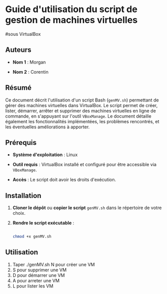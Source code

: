 # Guide d'utilisation du script de gestion de machines virtuelles 
#sous VirtualBox


## Auteurs

- **Nom 1** : Morgan

- **Nom 2** : Corentin


## Résumé

Ce document décrit l'utilisation d'un script Bash (`genMV.sh`)
permettant de gérer des machines virtuelles dans VirtualBox.
Le script permet de créer, lister, démarrer, arrêter et supprimer 
des machines virtuelles en ligne de commande, en s'appuyant sur 
l'outil `VBoxManage`. 
Le document détaille également les fonctionnalités implémentées, 
les problèmes rencontrés, et les éventuelles améliorations à apporter.


## Prérequis

- **Système d'exploitation** : Linux

- **Outil requis** : VirtualBox installé et configuré pour être 
accessible via `VBoxManage`.

- **Accès** : Le script doit avoir les droits d'exécution.


## Installation

1. **Cloner le dépôt** ou **copier le script** `genMV.sh` dans le 
répertoire de votre choix.

2. **Rendre le script exécutable** :

   ```bash

   chmod +x genMV.sh

## Utilisation 
1. Taper ./genMV.sh N pour créer une VM
2. S pour supprimer une VM
3. D pour démarrer une VM
4. A pour arreter une VM
5. L pour lister les VM
